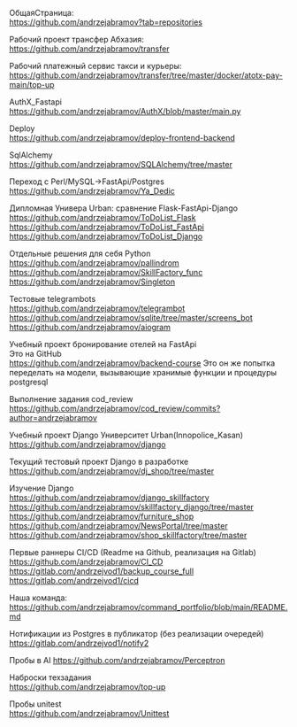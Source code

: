 ОбщаяСтраница:  
https://github.com/andrzejabramov?tab=repositories

Рабочий проект трансфер Абхазия:  
https://github.com/andrzejabramov/transfer

Рабочий платежный сервис такси и курьеры:  
https://github.com/andrzejabramov/transfer/tree/master/docker/atotx-pay-main/top-up

AuthX_Fastapi  
https://github.com/andrzejabramov/AuthX/blob/master/main.py

Deploy  
https://github.com/andrzejabramov/deploy-frontend-backend

SqlAlchemy  
https://github.com/andrzejabramov/SQLAlchemy/tree/master

Переход с Perl/MySQL->FastApi/Postgres  
https://github.com/andrzejabramov/Ya_Dedic

Дипломная Универа Urban: сравнение Flask-FastApi-Django  
https://github.com/andrzejabramov/ToDoList_Flask
https://github.com/andrzejabramov/ToDoList_FastApi
https://github.com/andrzejabramov/ToDoList_Django

Отдельные решения для себя Python  
https://github.com/andrzejabramov/pallindrom
https://github.com/andrzejabramov/SkillFactory_func
https://github.com/andrzejabramov/Singleton

Тестовые telegrambots    
https://github.com/andrzejabramov/telegrambot
https://github.com/andrzejabramov/sqlite/tree/master/screens_bot
https://github.com/andrzejabramov/aiogram

Учебный проект бронирование отелей на FastApi  
Это на GitHub  
https://github.com/andrzejabramov/backend-course
Это он же попытка переделать на модели, вызывающие хранимые функции и процедуры postgresql  

Выполнение задания cod_review  
https://github.com/andrzejabramov/cod_review/commits?author=andrzejabramov

Учебный проект Django Университет Urban(Innopolice_Kasan)  
https://github.com/andrzejabramov/django

Текущий тестовый проект Django в разработке  
https://github.com/andrzejabramov/dj_shop/tree/master

Изучение Django   
https://github.com/andrzejabramov/django_skillfactory
https://github.com/andrzejabramov/skillfactory_django/tree/master
https://github.com/andrzejabramov/furniture_shop
https://github.com/andrzejabramov/NewsPortal/tree/master
https://github.com/andrzejabramov/shop_skillfactory/tree/master

Первые раннеры CI/CD (Readme на Github, реализация на Gitlab)  
https://github.com/andrzejabramov/CI_CD
https://gitlab.com/andrzejvod1/backup_course_full
https://gitlab.com/andrzejvod1/cicd

Наша команда:  
https://github.com/andrzejabramov/command_portfolio/blob/main/README.md

Нотификации из Postgres в публикатор (без реализации очередей)  
https://gitlab.com/andrzejvod1/notify2

Пробы в AI 
https://github.com/andrzejabramov/Perceptron

Наброски техзадания  
https://github.com/andrzejabramov/top-up

Пробы unitest  
https://github.com/andrzejabramov/Unittest

